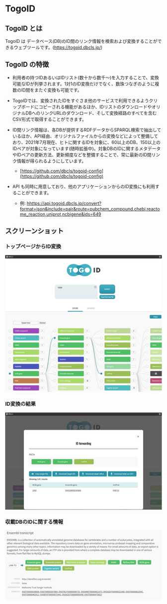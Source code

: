 # TogoID
## TogoID とは
TogoID は データベース(DB)のID間のリンク情報を検索および変換することができるウェブツールです。(https://togoid.dbcls.jp/)


## TogoID の特徴
- 利用者の持つIDあるいはIDリスト(数十から数千〜)を入力することで、変換可能なIDが列挙されます。1対1のID変換だけでなく、数珠つなぎのように複数のID間をまたぐ変換も可能です。
- TogoIDでは、変換されたIDをすぐさま他のサービスで利用できるようクリップボードにコピーされる機能があるほか、IDリストのダウンロードやオリジナルDBへのリンクURLのダウンロード、そして変換経路のすべてを含むCSV形式で取得することができます。
- ID間リンク情報は、各DBが提供するRDFデータからSPARQL検索で抽出しているほか、API経由、オリジナルファイルからの変換などによって整備しており、2021年7月現在、ヒトに関するIDを対象に、60以上のDB、150以上のIDペアが対象になっています(随時拡張中)。対象DBのIDに関するメタデータやIDペアの更新方法、更新頻度などを整備することで、常に最新のID間リンク情報が得られるようにしています。
    - [https://github.com/dbcls/togoid-config](https://github.com/dbcls/togoid-config)

- API も同時に用意しており、他のアプリケーションからのID変換にも利用することができます。
    - 例: [hhttps://api.togoid.dbcls.jp/convert?format=json&include=pair&route=pubchem_compound,chebi,reactome_reaction,uniprot,ncbigene&ids=649](https://api.togoid.dbcls.jp/convert?format=json&include=pair&route=pubchem_compound,chebi,reactome_reaction,uniprot,ncbigene&ids=649)


## スクリーンショット

### トップページからID変換

![Fig-1](https://raw.githubusercontent.com/dbcls/website/master/services/images/TogoID_fig-1_20210614.png)

### ID変換の結果

![Fig-2](https://raw.githubusercontent.com/dbcls/website/master/services/images/TogoID_fig-2_20210614.png)

### 収載DBのIDに関する情報

![Fig-3](https://raw.githubusercontent.com/dbcls/website/master/services/images/TogoID_fig-3_20210614.png)


